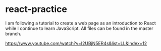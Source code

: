 # react-practice
I am following a tutorial to create a web page as an introduction to React while I continue to learn JavaScript. All files can be found in the master branch. 

https://www.youtube.com/watch?v=I2UBjN5ER4s&list=LL&index=12


